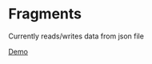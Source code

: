 # Fragments

Currently reads/writes data from json file



[Demo](https://github.com/roinzunza/project_zero/assets/19737771/0dd97e19-72ca-4681-9f21-4ee27d3af85e)

